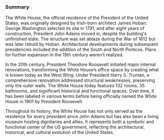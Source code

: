 ### Summary

The White House, the official residence of the President of the United States, was originally designed by Irish-born architect James Hoban. George Washington selected its site in 1791, and after eight years of construction, President John Adams moved in, despite the building's unfinished state. The structure was set ablaze during the War of 1812 but was later rebuilt by Hoban. Architectural developments during subsequent presidencies included the addition of the South and North Porticos. Plans for further expansion in the 19th century weren't realized.

In the 20th century, President Theodore Roosevelt initiated major internal renovations, transforming the White House’s office space by creating what is known today as the West Wing. Under President Harry S. Truman, a comprehensive renovation addressed structural weaknesses, preserving only the outer walls. The White House today features 132 rooms, 35 bathrooms, and significant historical and functional spaces. Over time, it has been labeled in various terms before being officially named the White House in 1901 by President Roosevelt.

Throughout its history, the White House has not only served as the residence for every president since John Adams but has also been a living museum hosting dignitaries and allies. It represents both a symbolic and functional center of the US government, reflecting the architectural, historical, and cultural evolution of the United States.